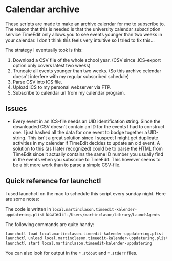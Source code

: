 # Calendar archive
These scripts are made to make an archive calendar for me to subscribe to. The reason that this is needed is that the university calendar subscription service TimeEdit only allows you to see events younger than two weeks in your calendar. I don't think this feels very intuitive so I tried to fix this...

The strategy I eventually took is this:
 1. Download a CSV file of the whole school year. (CSV since .ICS-export option only covers latest two weeks)
 2. Truncate all events younger than two weeks. (So this archive celendar doesn't interfere with my regular subscribed schedule)
 3. Parse CSV into ICS file.
 4. Upload ICS to my personal webserver via FTP.
 5. Subscribe to calendar url from my calendar program.


## Issues

* Every event in an ICS-file needs an UID identification string. Since the downloaded CSV doesn't contain an ID for the events I had to construct one. I just hashed all the data for one event to bodge together a UID-string. This isn't a great solution since I suspect I might get duplicate activities in my calendar if TimeEdit decides to update an old event. A solution to this (as I later recognized) could be to parse the HTML from TimeEdit since it actually contains the same ID number you usually find in the events when you subscribe to TimeEdit. This however seems to be a bit more work than to parse a simple CSV-file.


## Quick reference for launchctl
I used launchctl on the mac to schedule this script every sunday night. Here are some notes:

The code is written in `local.martinclason.timeedit-kalender-uppdatering.plist` located in:
`/Users/martinclason/Library/LaunchAgents`


The following commands are quite handy:
```bash
launchctl load local.martinclason.timeedit-kalender-uppdatering.plist
launchctl unload local.martinclason.timeedit-kalender-uppdatering.plist
launchctl start local.martinclason.timeedit-kalender-uppdatering
```

You can also look for output in the `*.stdout` and `*.stderr` files.

